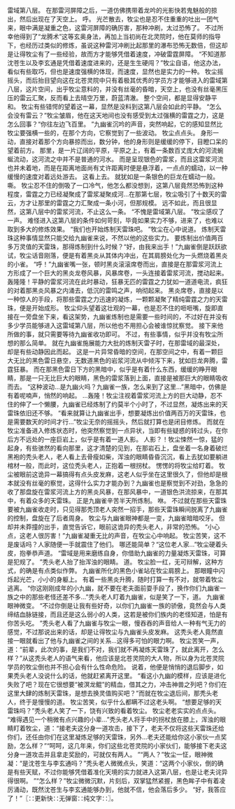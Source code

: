 雷域第八层。
在那雷河屏障之后，一道仿佛携带着龙吟的光影快若鬼魅般的掠出，然后出现在了天空上。
呼。
光芒散去，牧尘也是忍不住重重的吐出一团气来，眼中满是凝重之色，这雷河屏障的确厉害，那种冲刷，太过恐怖了。
不过所幸他得到了“龙腾术”这等玄奥身法，再加上当初尚在北灵院时，他在莫师的指导下，也经历过类似的修炼，虽说这种雷河冲刷比起那里的瀑布恐怖无数倍，但这却是让得牧尘有了一些经验，故而方才能够凭借着速度，冲破雷霆屏障。
“不知道那沈苍生以及李玄通是凭借着速度进来的，还是生生硬闯？”牧尘自语，他这办法，看似有些取巧，但也是速度强横的体现，而速度，显然也是实力的一种。
牧尘摇摇头，而后抬目望向这在北苍灵院中只有着极其优秀的学员方才能够进入的雷域第八层，这片空间，出乎牧尘意料的，并没有丝毫的昏暗，天空上，也没有丝毫黑压压的雷云汇聚，反而看上去晴空万里，蔚蓝清澈。
整个空间，都是显得安静平和。
牧尘有些错愕的望着这一幕，显然是没料到这第八层会如此的平静。
“怎么会没有雷云？”牧尘皱眉，他在这天地间也没有感受到太过强横的雷霆之力，这是怎么回事？“你往左边飞百里。
”九幽雀沉吟的声音，突然响起，它的感知显然比牧尘要强横一些的，在那个方向，它察觉到了一些波动。
牧尘点点头。
身形一动，直接对着那个方向暴掠而出，数分钟，他的身形则是缓缓的停下，目瞪口呆的望着前方。
那里，是一片辽阔的平原，平原之上，有着一条数百丈庞大的河流蜿蜒流动，这河流之中并不是普通的河水。
而是呈现银色的雷浆，而且这雷浆河流也并未着地，而是在距离地面尚有丈许距离时便是悬浮着，一点点的蠕动，以一种缓慢的速度对着远处游去。
这看上去。
就犹如是一条银色的巨龙在蠕动一般。
嘶。
牧尘忍不住的倒吸了一口冷气，他怎么都没想到，这第八层竟然恐怖到这种程度，雷霆之力已经凝聚成了雷浆凝聚成河...在那第七层，牧尘吸引了十数天的雷云，方才让那里的雷霆之力汇聚成一条小河，但那规模。
远不如此，而且很显然，这第八层中的雷浆河流，不止这么一条。
“不愧是雷域第八层。
”牧尘感叹了一声。
难怪进入这第八层的条件如何苛刻，毕竟如果实力不够，进来了，也难以取到多大的修炼效果。
“我们也开始炼制天雷珠吧。
”牧尘在心中说道。
炼制天雷珠这种事情显然只能交给九幽雀来说，不然以他的这些实力。
要炼制出价值两百多万灵值的天雷珠，那得炼制到什么时候？“好，由我来出手！”九幽雀倒是跃跃欲试，牧尘话音刚落，便是有着黑炎从其体内冲出，在其肩膀处化为一头燃烧着黑炎的小雀。
“呼！”九幽雀嘴一张，顿时黑炎滚滚席卷而出，直接是在那雷浆河流上方形成了一个巨大的黑炎龙卷风暴，风暴席卷，一头连接着雷浆河流，搅动起来。
轰隆隆！平静的雷浆河流在此时暴动，狂暴无匹的雷霆之力犹如一道道电流，疯狂的对着那黑炎风暴之内涌去，低沉的雷鸣之声，响彻起来。
黑炎席卷，直接是以一种惊人的手段，将那些雷霆之力迅速的凝炼，一颗颗凝聚了精纯雷霆之力的天雷珠，便是开始成形。
牧尘仰头望着这壮观的一幕，也是忍不住的咂咂嘴，旋即直接在一旁盘坐下来，看这架势，九幽雀炼制也是需要一些时间的，不过好在并没有多少学员能够进入这雷域第八层，所以他也不用担心会被谁惊扰察觉。
接下来他所做的事，就只需要等待九幽雀收功即可。
不过，有些事情，似乎并没有牧尘所想的那么简单。
就在九幽雀施展能力大批的炼制天雷子时，在那雷域的最深处，却是有些动静因此而起。
这是一片异常昏暗的空间，在那空间之中，有着一颗巨大无比的黑色雷日悬空，无数道黑色的岩浆河流从中倾泻下来，犹如巨龙奔腾，雷霆狂暴。
而在那黑色雷日下方的黑暗中，似乎是有着什么东西，缓缓的睁开眼睛，那是一只无比巨大的眼睛，黑色的雷浆落到上面，直接是被那巨大的眼睛吸收而去。
“这种波动...是九幽火吗？九幽雀一族，怎么来到了这里...”黑暗中，仿佛是有着呢喃声，悄然的响起。
...轰隆！牧尘注视着雷浆河流上方的巨大动静，忍不住的伸了一个懒腰，九幽雀已经炼制了约莫半个小时了，不过显然，凝炼出来的天雷珠依旧还不够。
“看来就算让九幽雀出手，想要凝炼出价值两百万的天雷珠，也是需要数天的时间才行...”牧尘无奈的摇摇头，然后就打算也是闭目修炼。
而就在牧尘准备进入修炼状态时，他突然察觉到一点异状，当即有些疑惑的转过头，在你后方不远处的一座巨岩上，似乎是有着一道人影。
人影？！牧尘悚然一惊，猛的起身，有些骇然的看向那里，这才清楚的见到，在那岩石上，盘坐着一名身着破烂黑袍的秃头老人，老人看上去骨瘦如柴，浑浊的眼睛昏昏沉沉，看上去犹如要躺进棺材一般，而此时，这位秃头老人，正抱着一根拐杖。
愣愣的将牧尘给盯着。
牧尘被眼前这诡异一幕搞得有点头皮发麻，这老人似乎坐在这里很久了，但他却是根本就没有丝毫的察觉，这得什么实力才能办到？九幽雀也是察觉到不对劲，急急的收了那盘旋在雷浆河流上方的黑炎风暴，在那风暴中，一道银色洪流掠来，在那其中，有着众多的天雷珠。
正是九幽雀辛苦半天所炼制。
咻。
不过就在那些天雷珠要被九幽雀收走时，只见得那秃顶老人突然一招手，那些天雷珠瞬间脱离了九幽雀的控制，盘旋在了后者周身。
牧尘与九幽雀眼神都是一变，九幽雀暗暗咬牙。
但却并未莽撞的出手，直觉告诉它，眼前这诡异的秃头老人，非常的恐怖。
“小心点，这老人很厉害！”九幽雀凝重无比的声音，在牧尘心中响起。
牧尘苦笑，这不是废话吗？人家随便一手就震住了他们。
哪还能简单？“这位老人家...”牧尘硬着头皮，抱拳恭声道。
“雷域是用来磨练自身，你借助九幽雀的力量凝炼天雷珠，可算是犯规了。
”秃头老人抬了抬浑浊的眼睛。
道。
牧尘脸一红，无可辩解，这种方式，的确是有点类似作弊。
九幽雀所化的黑色小雀站在牧尘肩膀上。
那眼瞳中闪烁起光芒，小小的身躯上。
有着一些黑炎升腾，随时打算一有不对，就带着牧尘逃离。
“你这刚刚成年的小九幽，就不要在老夫面前耍手段了，换作你们九幽雀一族之中的那些老怪还差不多...”秃头老人盯着九幽雀，似是笑了一下，道。
九幽雀眼神微变。
“不过你倒是让我有些好奇，以你们九幽雀一族的骄傲，竟然会与人类缔结血脉链接，而且还是这么弱小的人类，这若是被你们族内的老怪知道，怕是有你苦头吃。
”秃头老人看了九幽雀与牧尘一眼，慢吞吞的声音给人一种有气无力的感觉，不过那说出来的话，却是让得牧尘与九幽雀头皮发麻。
这秃头老人竟然直接一眼就看出了他与九幽雀之间的关系...这得多可怕的眼力啊。
牧尘苦笑一声，道：“前辈，此次的事，是我们不对，我们就不再凝炼天雷珠了，就此离开，怎么样？”从这秃头老人的语气来看，他应该是北苍灵院的大人物，所以身为北苍灵院学员的牧尘倒也并不担心会有什么性命危险。
说着，他便是悄悄的退后脚步，如果秃头老人没说什么的话，他就赶紧离开这里。
“看这小九幽的模样，应该是进化失败了吧？现在它很想要“被溟龙鲲”的精血，借其之力，冲击神兽之列吧？你们在这里大肆的炼制天雷珠，是想去换灵值购买吧？”而就在牧尘退后间，那秃头老人，终于是慢慢的道。
牧尘苦笑，似乎什么都瞒不过这老头啊。
“想要足够的天雷珠吗？”秃头老人笑了一下，饶有兴致的看着牧尘。
牧尘老老实实的点点头。
“难得遇见一个稍微有点兴趣的小辈...”秃头老人将手中的拐杖放在膝上，浑浊的眼睛盯着牧尘，道：“接老夫这分身一道攻击，接下了，老夫不仅将这些天雷珠还给你们，还任由你们在这里凝炼足够的天雷珠，另外...老夫还能给你这小家伙一点奖励，怎么样？”“呵呵，这几年来，你们这些北苍灵院的小家伙们，能够接下老夫这分身一道攻击并且拿走奖励的，可就仅有两人。
”“两人？”牧尘一怔，眼神微凝：“是沈苍生与李玄通吗？”秃头老人微微点头，笑道：“这两个小家伙，倒的确是有些天赋，不过你能够凭借着准化天境的实力就进入这第八层，也是让老夫诧异得很啊。
”“怎么样？”牧尘微微沉默，片刻后，双掌猛然紧握，黑色眸子中有着凌厉涌动，既然沈苍生与李玄通能够办到，他就不信，他会落后多少。
“好，我答应了！”〖∷更新快∷无弹窗∷纯文字∷〗。
